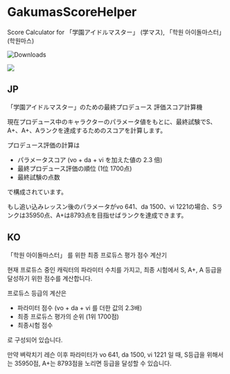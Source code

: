 # GakumasScoreHelper

Score Calculator for 「学園アイドルマスター」 (学マス), 「학원 아이돌마스터」 (학원마스)

![Downloads](https://img.shields.io/github/downloads/WindSekirun/GakumasScoreHelper/latest/total)

![](overlay-result.gif)

## JP

「学園アイドルマスター」のための最終プロデュース 評価スコア計算機

現在プロデュース中のキャラクターのパラメータ値をもとに、最終試験でS、A+、A+、Aランクを達成するためのスコアを計算します。

プロデュース評価の計算は
* パラメータスコア (vo + da + vi を加えた値の 2.3 倍)
* 最終プロデュース評価の順位 (1位 1700点)
* 最終試験の点数

で構成されています。

もし追い込みレッスン後のパラメータがvo 641、da 1500、vi 1221の場合、Sランクは35950点、A+は8793点を目指せばランクを達成できます。

## KO

「학원 아이돌마스터」 를 위한 최종 프로듀스 평가 점수 계산기

현재 프로듀스 중인 캐릭터의 파라미터 수치를 가지고, 최종 시험에서 S, A+, A 등급을 달성하기 위한 점수를 계산합니다.

프로듀스 등급의 계산은
* 파라미터 점수 (vo + da + vi 를 더한 값의 2.3배)
* 최종 프로듀스 평가의 순위 (1위 1700점)
* 최종시험 점수

로 구성되어 있습니다.

만약 벼락치기 레슨 이후 파라미터가 vo 641, da 1500, vi 1221 일 때,  S등급을 위해서는 35950점, A+는 8793점을 노리면 등급을 달성할 수 있습니다.
